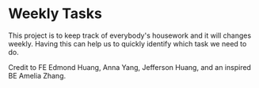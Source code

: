 # Weekly Tasks

This project is to keep track of everybody's housework and it will changes weekly.
Having this can help us to quickly identify which task we need to do.

Credit to FE Edmond Huang, Anna Yang, Jefferson Huang, and an inspired BE Amelia Zhang.
